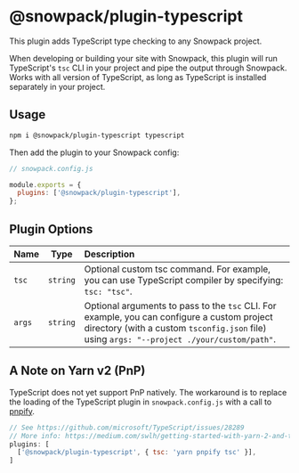 # @snowpack/plugin-typescript

This plugin adds TypeScript type checking to any Snowpack project.

When developing or building your site with Snowpack, this plugin will run TypeScript's `tsc` CLI in your project and pipe the output through Snowpack. Works with all version of TypeScript, as long as TypeScript is installed separately in your project.

## Usage

```bash
npm i @snowpack/plugin-typescript typescript
```

Then add the plugin to your Snowpack config:

```js
// snowpack.config.js

module.exports = {
  plugins: ['@snowpack/plugin-typescript'],
};
```

## Plugin Options

| Name   |   Type   | Description                                                                                                                                                                               |
| :----- | :------: | :---------------------------------------------------------------------------------------------------------------------------------------------------------------------------------------- |
| `tsc`  | `string` | Optional custom tsc command. For example, you can use TypeScript compiler by specifying: `tsc: "tsc"`.                                                                                    |
| `args` | `string` | Optional arguments to pass to the `tsc` CLI. For example, you can configure a custom project directory (with a custom `tsconfig.json` file) using `args: "--project ./your/custom/path"`. |


## A Note on Yarn v2 (PnP)

TypeScript does not yet support PnP natively. The workaround is to replace the loading of the TypeScript plugin in `snowpack.config.js` with a call to [pnpify](https://yarnpkg.com/advanced/pnpify).

```js
// See https://github.com/microsoft/TypeScript/issues/28289
// More info: https://medium.com/swlh/getting-started-with-yarn-2-and-typescript-43321a3acdee
plugins: [
  ['@snowpack/plugin-typescript', { tsc: 'yarn pnpify tsc' }],
]
```
